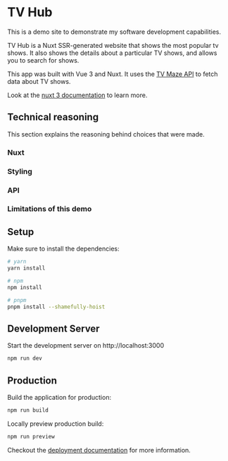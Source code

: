 # TV Hub

This is a demo site to demonstrate my software development capabilities.

TV Hub is a Nuxt SSR-generated website that shows the most popular tv shows.
It also shows the details about a particular TV shows, and allows you to search for shows.

This app was built with Vue 3 and Nuxt. It uses the [TV Maze API](https://www.tvmaze.com/api) to fetch data about TV shows.

Look at the [nuxt 3 documentation](https://v3.nuxtjs.org) to learn more.

## Technical reasoning

This section explains the reasoning behind choices that were made.

### Nuxt

### Styling

### API

### Limitations of this demo

## Setup

Make sure to install the dependencies:

```bash
# yarn
yarn install

# npm
npm install

# pnpm
pnpm install --shamefully-hoist
```

## Development Server

Start the development server on http://localhost:3000

```bash
npm run dev
```

## Production

Build the application for production:

```bash
npm run build
```

Locally preview production build:

```bash
npm run preview
```

Checkout the [deployment documentation](https://v3.nuxtjs.org/guide/deploy/presets) for more information.
